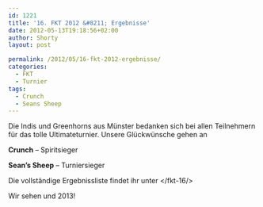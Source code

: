 ```yaml
---
id: 1221
title: '16. FKT 2012 &#8211; Ergebnisse'
date: 2012-05-13T19:18:56+02:00
author: Shorty
layout: post

permalink: /2012/05/16-fkt-2012-ergebnisse/
categories:
  - FKT
  - Turnier
tags:
  - Crunch
  - Seans Sheep
---
```

Die Indis und Greenhorns aus Münster bedanken sich bei allen Teilnehmern für das tolle Ultimateturnier. Unsere Glückwünsche gehen an

**Crunch** &#8211; Spiritsieger

**Sean&#8217;s Sheep** &#8211; Turniersieger

Die vollständige Ergebnissliste findet ihr unter </fkt-16/>

Wir sehen und 2013!